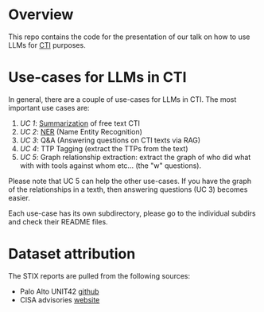 # Overview

This repo contains the code for the presentation of our talk on how to use LLMs for [CTI](https://en.wikipedia.org/wiki/Cyber_threat_intelligence) purposes.

# Use-cases for LLMs in CTI

In general, there are a couple of use-cases for LLMs in CTI. 
The most important use cases are:

1) *UC 1*: [Summarization](summarization) of free text CTI 
2) *UC 2*: [NER](NER)  (Name Entity Recognition)
3) *UC 3*: Q&A  (Answering questions on CTI texts via RAG)
4) *UC 4*: TTP Tagging (extract the TTPs from the text)
5) *UC 5*: Graph relationship extraction: extract the graph of who did what with with tools against whom etc... (the "w" questions). 


Please note that UC 5 can help the other use-cases. If you have the graph of the relationships in a texth, then answering questions (UC 3) becomes easier.

Each use-case has its own subdirectory, please go to the individual subdirs and check their README files.


# Dataset attribution

The STIX reports are pulled from the following sources:
* Palo Alto UNIT42 [github](https://github.com/pan-unit42)
* CISA advisories [website](https://www.cisa.gov/news-events/cybersecurity-advisories?)